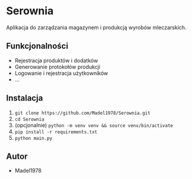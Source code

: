 # Serownia

Aplikacja do zarządzania magazynem i produkcją wyrobów mleczarskich.

## Funkcjonalności
- Rejestracja produktów i dodatków
- Generowanie protokołów produkcji
- Logowanie i rejestracja użytkowników
- ...

## Instalacja
1. `git clone https://github.com/Madel1978/Serownia.git`
2. `cd Serownia`
3. (opcjonalnie) `python -m venv venv && source venv/bin/activate`
4. `pip install -r requirements.txt`
5. `python main.py`

## Autor
- Madel1978
